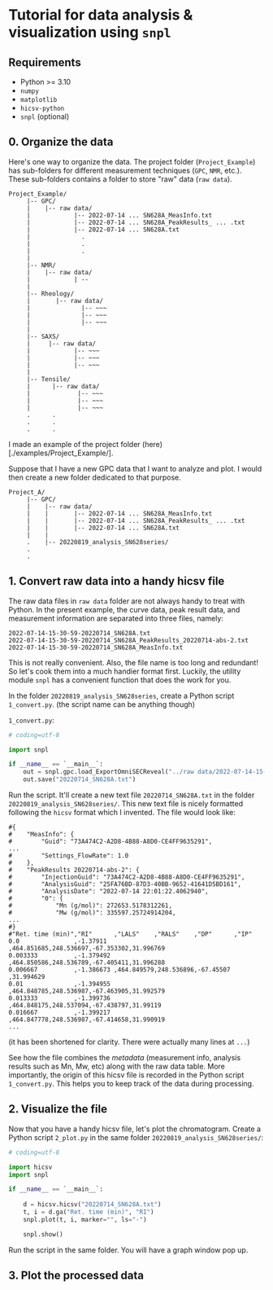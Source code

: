 # Tutorial for data analysis & visualization using `snpl`

## Requirements
- Python >= 3.10
- ``numpy``
- ``matplotlib``
- ``hicsv-python``
- ``snpl`` (optional)

## 0. Organize the data

Here's one way to organize the data. 
The project folder (`Project_Example`) has sub-folders for 
different measurement techniques (`GPC`, `NMR`, etc.).
These sub-folders contains a folder to store "raw" data (`raw data`). 

```
Project_Example/
     |-- GPC/
     |    |-- raw data/
     |            |-- 2022-07-14 ... SN628A_MeasInfo.txt
     |            |-- 2022-07-14 ... SN628A_PeakResults_ ... .txt
     |            |-- 2022-07-14 ... SN628A.txt
     |              .
     |              .
     |              . 
     |
     |-- NMR/
     |    |-- raw data/
     |            | -- 
     |
     |-- Rheology/
     |       |-- raw data/
     |              |-- ~~~
     |              |-- ~~~
     |              |-- ~~~
     |
     |-- SAXS/
     |     |-- raw data/
     |            |-- ~~~
     |            |-- ~~~
     |            |-- ~~~
     |
     |-- Tensile/
     |      |-- raw data/
     |             |-- ~~~
     |             |-- ~~~
     |             |-- ~~~
     .      .
     .      .
     .      .
```

I made an example of the project folder (here)[./examples/Project_Example/]. 

Suppose that I have a new GPC data that I want to analyze and plot. 
I would then create a new folder dedicated to that purpose. 

```
Project_A/
     |-- GPC/
     |    |-- raw data/
     |    |       |-- 2022-07-14 ... SN628A_MeasInfo.txt
     |    |       |-- 2022-07-14 ... SN628A_PeakResults_ ... .txt
     |    |       |-- 2022-07-14 ... SN628A.txt
     |    |
     .    |-- 20220819_analysis_SN628series/
     .
     .
```


## 1. Convert raw data into a handy hicsv file
The raw data files in `raw data` folder are not always handy to treat with Python. 
In the present example, the curve data, peak result data, and measurement information
are separated into three files, namely: 

```
2022-07-14-15-30-59-20220714_SN628A.txt
2022-07-14-15-30-59-20220714_SN628A_PeakResults_20220714-abs-2.txt
2022-07-14-15-30-59-20220714_SN628A_MeasInfo.txt
```

This is not really convenient. 
Also, the file name is too long and redundant! 
So let's cook them into a much handier format first. 
Luckily, the utility module `snpl` has a convenient function 
that does the work for you. 

In the folder `20220819_analysis_SN628series`, create a Python script `1_convert.py`. 
(the script name can be anything though)

`1_convert.py`:
```python
# coding=utf-8

import snpl

if __name__ == `__main__`:
    out = snpl.gpc.load_ExportOmniSECReveal("../raw data/2022-07-14-15-30-59-20220714_SN628A.txt")
    out.save("20220714_SN628A.txt")
```

Run the script. It'll create a new text file `20220714_SN628A.txt` in the folder `20220819_analysis_SN628series/`. This new text file is nicely formatted 
following the `hicsv` format which I invented. The file would look like:

```
#{
#    "MeasInfo": {
#        "Guid": "73A474C2-A2D8-4B88-A8D0-CE4FF9635291",
...
#        "Settings_FlowRate": 1.0
#    },
#    "PeakResults 20220714-abs-2": {
#        "InjectionGuid": "73A474C2-A2D8-4B88-A8D0-CE4FF9635291",
#        "AnalysisGuid": "25FA76BD-87D3-40BB-9652-41641D5BD161",
#        "AnalysisDate": "2022-07-14 22:01:22.4062940",
#        "0": {
#            "Mn (g/mol)": 272653.5178312261,
#            "Mw (g/mol)": 335597.25724914204,
...
#}
#"Ret. time (min)","RI"      ,"LALS"    ,"RALS"    ,"DP"      ,"IP"     
0.0               ,-1.37911  ,464.851685,248.536697,-67.353302,31.996769
0.003333          ,-1.379492 ,464.850586,248.536789,-67.405411,31.996288
0.006667          ,-1.386673 ,464.849579,248.536896,-67.45507 ,31.994629
0.01              ,-1.394955 ,464.848785,248.536987,-67.463905,31.992579
0.013333          ,-1.399736 ,464.848175,248.537094,-67.438797,31.99119 
0.016667          ,-1.399217 ,464.847778,248.536987,-67.414658,31.990919
...
```
(it has been shortened for clarity. There were actually many lines at `...`)

See how the file combines the *metadata* (measurement info, analysis results 
such as Mn, Mw, etc) along with the raw data table. 
More importantly, the origin of this hicsv file is recorded in the Python script 
`1_convert.py`. This helps you to keep track of the data during processing. 

## 2. Visualize the file
Now that you have a handy hicsv file, let's plot the chromatogram. Create a Python script `2_plot.py` in the same folder `20220819_analysis_SN628series/`: 

```python
# coding=utf-8

import hicsv
import snpl

if __name__ == `__main__`:
    
    d = hicsv.hicsv("20220714_SN628A.txt")
    t, i = d.ga("Ret. time (min)", "RI")
    snpl.plot(t, i, marker="", ls="-")

    snpl.show()
```

Run the script in the same folder. You will have a graph window pop up. 

## 3. Plot the processed data
